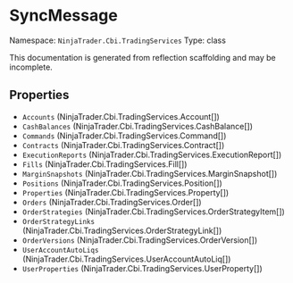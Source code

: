 # SyncMessage

Namespace: `NinjaTrader.Cbi.TradingServices`
Type: class

This documentation is generated from reflection scaffolding and may be incomplete.

## Properties
- `Accounts` (NinjaTrader.Cbi.TradingServices.Account[])
- `CashBalances` (NinjaTrader.Cbi.TradingServices.CashBalance[])
- `Commands` (NinjaTrader.Cbi.TradingServices.Command[])
- `Contracts` (NinjaTrader.Cbi.TradingServices.Contract[])
- `ExecutionReports` (NinjaTrader.Cbi.TradingServices.ExecutionReport[])
- `Fills` (NinjaTrader.Cbi.TradingServices.Fill[])
- `MarginSnapshots` (NinjaTrader.Cbi.TradingServices.MarginSnapshot[])
- `Positions` (NinjaTrader.Cbi.TradingServices.Position[])
- `Properties` (NinjaTrader.Cbi.TradingServices.Property[])
- `Orders` (NinjaTrader.Cbi.TradingServices.Order[])
- `OrderStrategies` (NinjaTrader.Cbi.TradingServices.OrderStrategyItem[])
- `OrderStrategyLinks` (NinjaTrader.Cbi.TradingServices.OrderStrategyLink[])
- `OrderVersions` (NinjaTrader.Cbi.TradingServices.OrderVersion[])
- `UserAccountAutoLiqs` (NinjaTrader.Cbi.TradingServices.UserAccountAutoLiq[])
- `UserProperties` (NinjaTrader.Cbi.TradingServices.UserProperty[])
